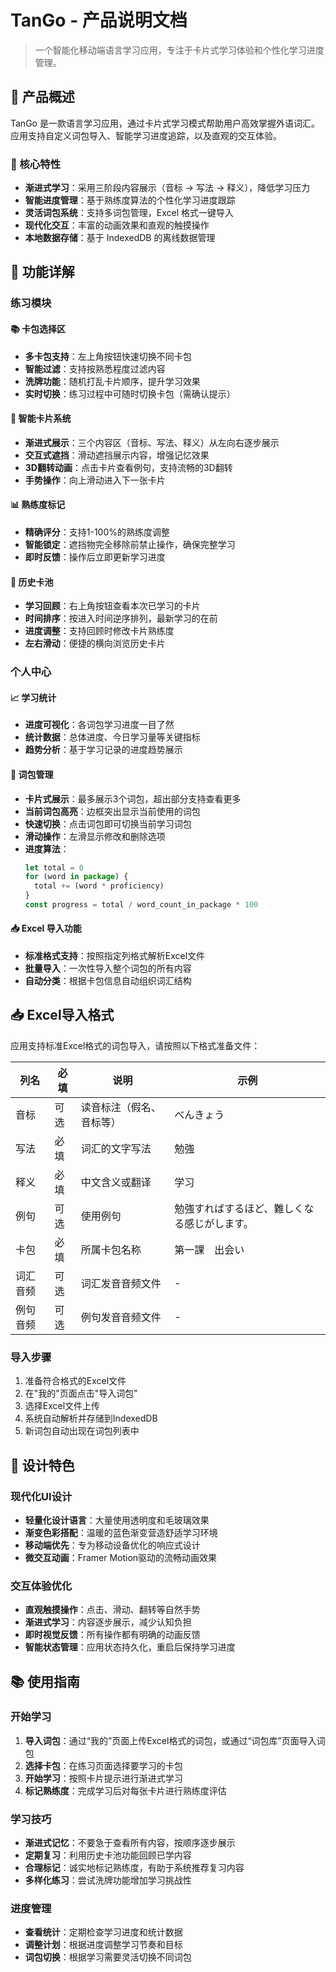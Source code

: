 # TanGo - 产品说明文档

> 一个智能化移动端语言学习应用，专注于卡片式学习体验和个性化学习进度管理。

## 📖 产品概述

TanGo 是一款语言学习应用，通过卡片式学习模式帮助用户高效掌握外语词汇。应用支持自定义词包导入、智能学习进度追踪，以及直观的交互体验。

### 🎯 核心特性

- **渐进式学习**：采用三阶段内容展示（音标 → 写法 → 释义），降低学习压力
- **智能进度管理**：基于熟练度算法的个性化学习进度跟踪
- **灵活词包系统**：支持多词包管理，Excel 格式一键导入
- **现代化交互**：丰富的动画效果和直观的触摸操作
- **本地数据存储**：基于 IndexedDB 的离线数据管理

## 🚀 功能详解

### 练习模块

#### 📚 卡包选择区
- **多卡包支持**：左上角按钮快速切换不同卡包
- **智能过滤**：支持按熟悉程度过滤内容
- **洗牌功能**：随机打乱卡片顺序，提升学习效果
- **实时切换**：练习过程中可随时切换卡包（需确认提示）

#### 🎴 智能卡片系统
- **渐进式展示**：三个内容区（音标、写法、释义）从左向右逐步展示
- **交互式遮挡**：滑动遮挡展示内容，增强记忆效果
- **3D翻转动画**：点击卡片查看例句，支持流畅的3D翻转
- **手势操作**：向上滑动进入下一张卡片

#### 📊 熟练度标记
- **精确评分**：支持1-100%的熟练度调整
- **智能锁定**：遮挡物完全移除前禁止操作，确保完整学习
- **即时反馈**：操作后立即更新学习进度

#### 📖 历史卡池
- **学习回顾**：右上角按钮查看本次已学习的卡片
- **时间排序**：按进入时间逆序排列，最新学习的在前
- **进度调整**：支持回顾时修改卡片熟练度
- **左右滑动**：便捷的横向浏览历史卡片

### 个人中心

#### 📈 学习统计
- **进度可视化**：各词包学习进度一目了然
- **统计数据**：总体进度、今日学习量等关键指标
- **趋势分析**：基于学习记录的进度趋势展示

#### 🎯 词包管理
- **卡片式展示**：最多展示3个词包，超出部分支持查看更多
- **当前词包高亮**：边框突出显示当前使用的词包
- **快速切换**：点击词包即可切换当前学习词包
- **滑动操作**：左滑显示修改和删除选项
- **进度算法**：
  ```javascript
  let total = 0
  for (word in package) {
    total += (word * proficiency)
  }
  const progress = total / word_count_in_package * 100
  ```

#### 📥 Excel 导入功能
- **标准格式支持**：按照指定列格式解析Excel文件
- **批量导入**：一次性导入整个词包的所有内容
- **自动分类**：根据卡包信息自动组织词汇结构

## 📥 Excel导入格式

应用支持标准Excel格式的词包导入，请按照以下格式准备文件：

| 列名 | 必填 | 说明 | 示例 |
|-----|------|------|------|
| 音标 | 可选 | 读音标注（假名、音标等） | べんきょう |
| 写法 | 必填 | 词汇的文字写法 | 勉強 |
| 释义 | 必填 | 中文含义或翻译 | 学习 |
| 例句 | 可选 | 使用例句 | 勉強すればするほど、難しくなる感じがします。 |
| 卡包 | 必填 | 所属卡包名称 | 第一課　出会い |
| 词汇音频 | 可选 | 词汇发音音频文件 | - |
| 例句音频 | 可选 | 例句发音音频文件 | - |

### 导入步骤
1. 准备符合格式的Excel文件
2. 在"我的"页面点击"导入词包"
3. 选择Excel文件上传
4. 系统自动解析并存储到IndexedDB
5. 新词包自动出现在词包列表中

## 🎨 设计特色

### 现代化UI设计
- **轻量化设计语言**：大量使用透明度和毛玻璃效果
- **渐变色彩搭配**：温暖的蓝色渐变营造舒适学习环境
- **移动端优先**：专为移动设备优化的响应式设计
- **微交互动画**：Framer Motion驱动的流畅动画效果

### 交互体验优化
- **直观触摸操作**：点击、滑动、翻转等自然手势
- **渐进式学习**：内容逐步展示，减少认知负担
- **即时视觉反馈**：所有操作都有明确的动画反馈
- **智能状态管理**：应用状态持久化，重启后保持学习进度

## 📚 使用指南

### 开始学习
1. **导入词包**：通过“我的”页面上传Excel格式的词包，或通过“词包库”页面导入词包
2. **选择卡包**：在练习页面选择要学习的卡包
3. **开始学习**：按照卡片提示进行渐进式学习
4. **标记熟练度**：完成学习后对每张卡片进行熟练度评估

### 学习技巧
- **渐进式记忆**：不要急于查看所有内容，按顺序逐步展示
- **定期复习**：利用历史卡池功能回顾已学内容
- **合理标记**：诚实地标记熟练度，有助于系统推荐复习内容
- **多样化练习**：尝试洗牌功能增加学习挑战性

### 进度管理
- **查看统计**：定期检查学习进度和统计数据
- **调整计划**：根据进度调整学习节奏和目标
- **词包切换**：根据学习需要灵活切换不同词包
